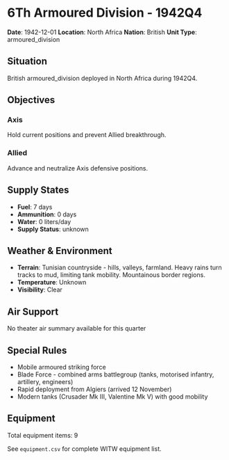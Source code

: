 # 6Th Armoured Division - 1942Q4

**Date**: 1942-12-01
**Location**: North Africa
**Nation**: British
**Unit Type**: armoured_division

## Situation

British armoured_division deployed in North Africa during 1942Q4.

## Objectives

### Axis
Hold current positions and prevent Allied breakthrough.

### Allied
Advance and neutralize Axis defensive positions.

## Supply States

- **Fuel**: 7 days
- **Ammunition**: 0 days
- **Water**: 0 liters/day
- **Supply Status**: unknown

## Weather & Environment

- **Terrain**: Tunisian countryside - hills, valleys, farmland. Heavy rains turn tracks to mud, limiting tank mobility. Mountainous border regions.
- **Temperature**: Unknown
- **Visibility**: Clear

## Air Support

No theater air summary available for this quarter

## Special Rules

- Mobile armoured striking force
- Blade Force - combined arms battlegroup (tanks, motorised infantry, artillery, engineers)
- Rapid deployment from Algiers (arrived 12 November)
- Modern tanks (Crusader Mk III, Valentine Mk V) with good mobility

## Equipment

Total equipment items: 9

See `equipment.csv` for complete WITW equipment list.
